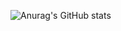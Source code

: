 ![Anurag's GitHub stats](https://github-readme-stats.vercel.app/api?username=batsoup804&show_icons=true&theme=magma)
